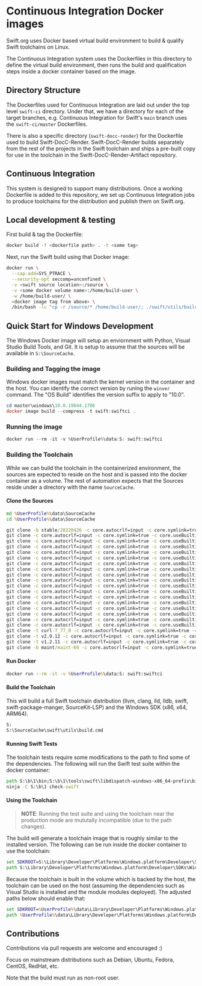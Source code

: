 # Continuous Integration Docker images

Swift.org uses Docker based virtual build environment to build & qualify Swift toolchains on Linux.

The Continuous Integration system uses the Dockerfiles in this directory to define the virtual build environment, then runs the build and qualification steps inside a docker container based on the image.

## Directory Structure

The Dockerfiles used for Continuous Integration are laid out under the top level `swift-ci` directory. Under that, we have a directory for each of the target branches, e.g. Continuous Integration for Swift's `main` branch uses the `swift-ci/master` Dockerfiles.

There is also a specific directory (`swift-docc-render`) for the Dockerfile used to build Swift-DocC-Render. Swift-DocC-Render builds separately from the rest of the projects in the Swift toolchain and ships a pre-built copy for use in the toolchain in the Swift-DocC-Render-Artifact repository.

## Continuous Integration

This system is designed to support many distributions. Once a working Dockerfile is added to this repository, we set up Continuous Integration jobs to produce toolchains for the distribution and publish them on Swift.org.

## Local development & testing

First build & tag the Dockerfile:

```bash
docker build -f <dockerfile path> . -t <some tag>
```

Next, run the Swift build using that Docker image:

```bash
docker run \
  --cap-add=SYS_PTRACE \
  --security-opt seccomp=unconfined \
  -v <swift source location>:/source \
  -v <some docker volume name>:/home/build-user \
  -w /home/build-user/ \
  <docker image tag from above> \
  /bin/bash -lc "cp -r /source/* /home/build-user/; ./swift/utils/build-script --preset buildbot_linux install_destdir=/home/build-user/swift-install installable_package=/home/build-user/swift-DEVELOPMENT-SNAPSHOT-$(date +'%F')-a.tar.gz"
```

## Quick Start for Windows Development

The Windows Docker image will setup an enviornment with Python, Visual Studio
Build Tools, and Git.  It is setup to assume that the sources will be available
in `S:\SourceCache`.

### Building and Tagging the image

Windows docker images must match the kernel version in the container and the
host.  You can identify the correct version by runing the `winver` command.  The
"OS Build" identifies the version suffix to apply to "10.0".

```powershell
cd master\windows\10.0.19044.1706
docker image build --compress -t swift:swiftci .
```

### Running the image

```powershell
docker run --rm -it -v %UserProfile%\data:S: swift:swiftci
```

### Building the Toolchain

While we can build the toolchain in the containerized environment, the sources
are expected to reside on the host and is passed into the docker container as a
volume.  The rest of automation expects that the Sources reside under a
directory with the name `SourceCache`.

#### Clone the Sources

```cmd
md %UserProfile%\data\SourceCache
cd %UserProfile%\data\SourceCache

git clone -b stable/20220426 -c core.autocrlf=input -c core.symlink=true -c core.useBuiltinFSMonitor=false https://github.com/apple/llvm-project
git clone -c core.autocrlf=input -c core.symlink=true -c core.useBuiltinFSMonitor=false https://github.com/apple/swift
git clone -c core.autocrlf=input -c core.symlink=true -c core.useBuiltinFSMonitor=false https://github.com/apple/swift-cmark cmark
git clone -c core.autocrlf=input -c core.symlink=true -c core.useBuiltinFSMonitor=false https://github.com/apple/swift-experimental-string-processing
git clone -c core.autocrlf=input -c core.symlink=true -c core.useBuiltinFSMonitor=false https://github.com/apple/swift-corelibs-libdispatch
git clone -c core.autocrlf=input -c core.symlink=true -c core.useBuiltinFSMonitor=false https://github.com/apple/swift-corelibs-foundation
git clone -c core.autocrlf=input -c core.symlink=true -c core.useBuiltinFSMonitor=false https://github.com/apple/swift-corelibs-xctest
git clone -c core.autocrlf=input -c core.symlink=true -c core.useBuiltinFSMonitor=false https://github.com/apple/swift-argument-parser
git clone -c core.autocrlf=input -c core.symlink=true -c core.useBuiltinFSMonitor=false https://github.com/apple/swift-crypto
git clone -c core.autocrlf=input -c core.symlink=true -c core.useBuiltinFSMonitor=false https://github.com/apple/swift-driver
git clone -c core.autocrlf=input -c core.symlink=true -c core.useBuiltinFSMonitor=false https://github.com/apple/swift-llbuild llbuild
git clone -c core.autocrlf=input -c core.symlink=true -c core.useBuiltinFSMonitor=false https://github.com/apple/swift-package-manager
git clone -c core.autocrlf=input -c core.symlink=true -c core.useBuiltinFSMonitor=false https://github.com/apple/swift-system
git clone -c core.autocrlf=input -c core.symlink=true -c core.useBuiltinFSMonitor=false https://github.com/apple/swift-tools-support-core
git clone -c core.autocrlf=input -c core.symlink=true -c core.useBuiltinFSMonitor=false https://github.com/apple/swift-installer-scripts
git clone -c core.autocrlf=input -c core.symlink=true -c core.useBuiltinFSMonitor=false https://github.com/apple/indexstore-db
git clone -c core.autocrlf=input -c core.symlink=true -c core.useBuiltinFSMonitor=false https://github.com/apple/sourcekit-lsp
git clone -c core.autocrlf=input -c core.symlink=true -c core.useBuiltinFSMonitor=false https://github.com/jpsim/Yams
git clone -t curl-7_77_0 -c core.autocrlf=input -c core.symlink=true -c core.useBuiltinFSMonitor=false https://github.com/curl/curl
git clone -t v2.9.12 -c core.autocrlf=input -c core.symlink=true -c core.useBuiltinFSMonitor=false https://github.com/gnome/libxml2
git clone -t v1.2.11 -c core.autocrlf=input -c core.symlink=true -c core.useBuiltinFSMonitor=false https://github.com/madler/zlib
git clone -b maint/maint-69 -c core.autocrlf=input -c core.symlink=true -c core.useBuiltinFSMonitor=false https://github.com/unicode-org/icu
```

#### Run Docker

```cmd
docker run --rm -it -v %UserProfile%\data:S: swift:swiftci
```

#### Build the Toolchain

This will build a full Swift toolchain distribution (llvm, clang, lld, lldb,
swift, swift-package-manger, SourceKit-LSP) and the Windows SDK (x86, x64,
ARM64).

```cmd
S:
S:\SourceCache\swift\utils\build.cmd
```

#### Running Swift Tests

The toolchain tests require some modifications to the path to find some of the
dependencies.  The following will run the Swift test suite within the docker
container:

```cmd
path S:\b\1\bin;S:\b\1\tools\swift\libdispatch-windows-x86_64-prefix\bin;%Path%;%ProgramFiles%\Git\usr\bin
ninja -C S:\b\1 check-swift
```

#### Using the Toolchain

> **NOTE**: Running the test suite and using the toolchain near the production mode are mututally incompatible (due to the path changes).

The build will generate a toolchain image that is roughly similar to the
installed version.  The following can be run inside the docker container to use
the toolchain:

```cmd
set SDKROOT=S:\Library\Developer\Platforms\Windows.platform\Developer\SDKs\Windows.sdk
path S:\Library\Developer\Platforms\Windows.platform\Developer\SDKs\Windows.sdk\usr\bin\x64;S:\Library\Developer\Toolchains\unknown-Asserts-development.xctoolchain\usr\bin;%Path%
```

Because the toolchain is built in the volume which is backed by the host, the
toolchain can be used on the host (assuming the dependencies such as Visual
Studio is installed and the module modules deployed).  The adjusted paths below
should enable that:

```cmd
set SDKROOT=%UserProfile%\data\Library\Developer\Platforms\Windows.platform\Developer\SDKs\Windows.sdk
path %UserProfile%\data\Library\Developer\Platforms\Windows.platform\Developer\SDKs\Windows.sdk\usr\bin\x64;%UserProfile%\data\Library\Developer\Toolchains\unknown-Asserts-development.xctoolchain\usr\bin;%Path%
```

## Contributions

Contributions via pull requests are welcome and encouraged :)

Focus on mainstream distributions such as Debian, Ubuntu, Fedora, CentOS, RedHat, etc.

Note that the build must run as non-root user.
